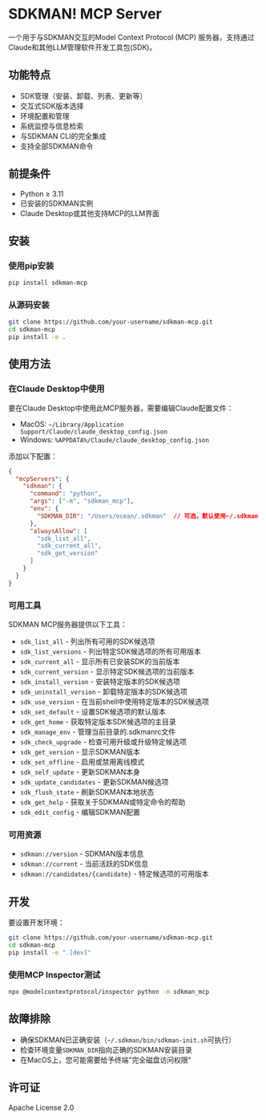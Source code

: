 # SDKMAN! MCP Server

一个用于与SDKMAN交互的Model Context Protocol (MCP) 服务器，支持通过Claude和其他LLM管理软件开发工具包(SDK)。

## 功能特点

* SDK管理（安装、卸载、列表、更新等）
* 交互式SDK版本选择
* 环境配置和管理
* 系统监控与信息检索
* 与SDKMAN CLI的完全集成
* 支持全部SDKMAN命令

## 前提条件

* Python ≥ 3.11
* 已安装的SDKMAN实例
* Claude Desktop或其他支持MCP的LLM界面

## 安装

### 使用pip安装

```bash
pip install sdkman-mcp
```

### 从源码安装

```bash
git clone https://github.com/your-username/sdkman-mcp.git
cd sdkman-mcp
pip install -e .
```

## 使用方法

### 在Claude Desktop中使用

要在Claude Desktop中使用此MCP服务器，需要编辑Claude配置文件：

* MacOS: `~/Library/Application Support/Claude/claude_desktop_config.json`
* Windows: `%APPDATA%/Claude/claude_desktop_config.json`

添加以下配置：

```json
{
  "mcpServers": {
    "sdkman": {
      "command": "python",
      "args": ["-m", "sdkman_mcp"],
      "env": {
        "SDKMAN_DIR": "/Users/ocean/.sdkman"  // 可选，默认使用~/.sdkman
      },
      "alwaysAllow": [
        "sdk_list_all",
        "sdk_current_all",
        "sdk_get_version"
      ]
    }
  }
}
```

### 可用工具

SDKMAN MCP服务器提供以下工具：

* `sdk_list_all` - 列出所有可用的SDK候选项
* `sdk_list_versions` - 列出特定SDK候选项的所有可用版本
* `sdk_current_all` - 显示所有已安装SDK的当前版本
* `sdk_current_version` - 显示特定SDK候选项的当前版本
* `sdk_install_version` - 安装特定版本的SDK候选项
* `sdk_uninstall_version` - 卸载特定版本的SDK候选项
* `sdk_use_version` - 在当前shell中使用特定版本的SDK候选项
* `sdk_set_default` - 设置SDK候选项的默认版本
* `sdk_get_home` - 获取特定版本SDK候选项的主目录
* `sdk_manage_env` - 管理当前目录的.sdkmanrc文件
* `sdk_check_upgrade` - 检查可用升级或升级特定候选项
* `sdk_get_version` - 显示SDKMAN版本
* `sdk_set_offline` - 启用或禁用离线模式
* `sdk_self_update` - 更新SDKMAN本身
* `sdk_update_candidates` - 更新SDKMAN候选项
* `sdk_flush_state` - 刷新SDKMAN本地状态
* `sdk_get_help` - 获取关于SDKMAN或特定命令的帮助
* `sdk_edit_config` - 编辑SDKMAN配置

### 可用资源

* `sdkman://version` - SDKMAN版本信息
* `sdkman://current` - 当前活跃的SDK信息
* `sdkman://candidates/{candidate}` - 特定候选项的可用版本

## 开发

要设置开发环境：

```bash
git clone https://github.com/your-username/sdkman-mcp.git
cd sdkman-mcp
pip install -e ".[dev]"
```

### 使用MCP Inspector测试

```bash
npx @modelcontextprotocol/inspector python -m sdkman_mcp
```

## 故障排除

* 确保SDKMAN已正确安装（`~/.sdkman/bin/sdkman-init.sh`可执行）
* 检查环境变量`SDKMAN_DIR`指向正确的SDKMAN安装目录
* 在MacOS上，您可能需要给予终端"完全磁盘访问权限"

## 许可证

Apache License 2.0 